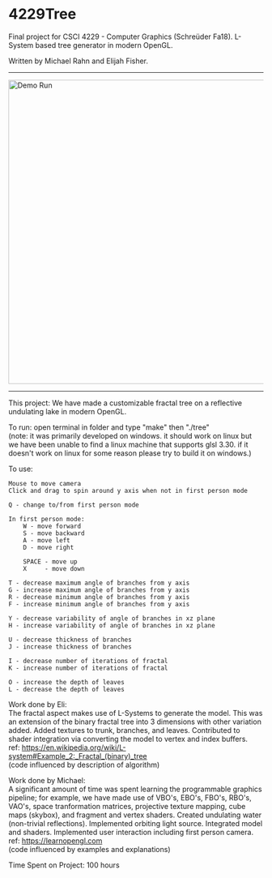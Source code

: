 # 4229Tree
Final project for CSCI 4229 - Computer Graphics (Schreüder Fa18). L-System based tree generator in modern OpenGL.

Written by Michael Rahn and Elijah Fisher.

---

<img src="2019-04-16_13-24-32.gif" alt="Demo Run" width="600px">

---

This project: We have made a customizable fractal tree on a reflective undulating lake in modern OpenGL.

To run: open terminal in folder and type "make" then "./tree" \
(note: it was primarily developed on windows. it should work on linux but we have been unable to find a linux machine that supports glsl 3.30. if it doesn't work on linux for some reason please try to build it on windows.)

To use:

```
Mouse to move camera
Click and drag to spin around y axis when not in first person mode

Q - change to/from first person mode

In first person mode:
	W - move forward
	S - move backward
	A - move left
	D - move right

	SPACE - move up
	X     - move down

T - decrease maximum angle of branches from y axis
G - increase maximum angle of branches from y axis
R - decrease minimum angle of branches from y axis
F - increase minimum angle of branches from y axis

Y - decrease variability of angle of branches in xz plane
H - increase variability of angle of branches in xz plane

U - decrease thickness of branches
J - increase thickness of branches

I - decrease number of iterations of fractal
K - increase number of iterations of fractal

O - increase the depth of leaves
L - decrease the depth of leaves
```

Work done by Eli: \
The fractal aspect makes use of L-Systems to generate the model. This was an extension of the binary fractal tree into 3 dimensions with other variation added. Added textures to trunk, branches, and leaves. Contributed to shader integration via converting the model to vertex and index buffers. \
ref: https://en.wikipedia.org/wiki/L-system#Example_2:_Fractal_(binary)_tree \
	(code influenced by description of algorithm)

Work done by Michael: \
A significant amount of time was spent learning the programmable graphics pipeline; for example, we have made use of VBO's, EBO's, FBO's, RBO's, VAO's, space tranformation matrices, projective texture mapping, cube maps (skybox), and fragment and vertex shaders. Created undulating water (non-trivial reflections). Implemented orbiting light source. Integrated model and shaders. Implemented user interaction including first person camera. \
ref: https://learnopengl.com \
	(code influenced by examples and explanations)

Time Spent on Project: 100 hours
